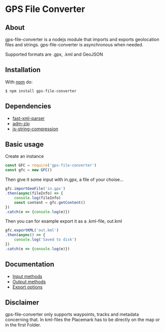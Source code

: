 # GPS File Converter

## About
gps-file-converter is a nodejs module that imports and exports geolocation files and strings.
gps-file-converter is asynchronous when needed.

Supported formats are .gpx, .kml and GeoJSON

## Installation

With [npm](https://www.npmjs.com/) do:

    $ npm install gps-file-converter

## Dependencies
- [fast-xml-parser](https://www.npmjs.com/package/fast-xml-parser)
- [adm-zip](https://www.npmjs.com/package/adm-zip)
- [js-string-compression](https://www.npmjs.com/package/js-string-compression) 

## Basic usage
Create an instance 

```javascript
const GFC = require('gps-file-converter')
const gfc = new GFC()
```
Then give it some input with in.gpx, a file of your choise...

```javascript
gfc.importGeoFile('in.gpx')
.then(async(fileInfo) => {
    console.log(fileInfo)
    const content = gfc.getContent()
})
.catch(e => {console.log(e)})
```

Then you can for example export it as a .kml-file, out.kml

```javascript
gfc.exportKML('out.kml')
.then(async() => {
    console.log('Saved to disk')
})
.catch(e => {console.log(e)})
```

## Documentation
- [Input methods](https://github.com/Pieohpah/gps-file-converter/blob/main/docs/input.md)
- [Output methods](https://github.com/Pieohpah/gps-file-converter/blob/main/docs/output.md)
- [Export options](https://github.com/Pieohpah/gps-file-converter/blob/main/docs/options.md)

## Disclaimer
gps-file-converter only supports waypoints, tracks and metadata concerning that.
In kml-files the Placemark has to be directly on the map or in the first Folder.